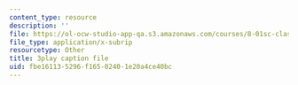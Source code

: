 ```yaml
---
content_type: resource
description: ''
file: https://ol-ocw-studio-app-qa.s3.amazonaws.com/courses/8-01sc-classical-mechanics-fall-2016/fbe161135296f16502401e20a4ce40bc_QPV-DmpGXeQ.srt
file_type: application/x-subrip
resourcetype: Other
title: 3play caption file
uid: fbe16113-5296-f165-0240-1e20a4ce40bc
---
```

